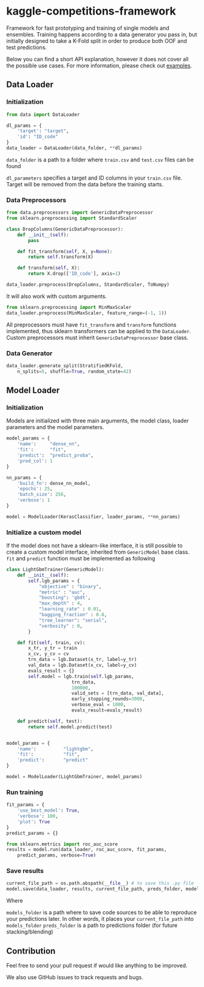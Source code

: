 # kaggle-competitions-framework
Framework for fast prototyping and training of single models and ensembles.
Training happens according to a data generator you pass in, but initially designed to take a K-Fold split in order to produce both OOF and test predictions.

Below you can find a short API explanation, however it does not cover all the possible use cases. For more information, please check out [examples](examples/).

## Data Loader
### Initialization
```python
from data import DataLoader

dl_params = {
    'target': "target",
    'id': "ID_code"
}
data_loader = DataLoader(data_folder, **dl_params)
```
`data_folder` is a path to a folder where `train.csv` and `test.csv` files can be found

`dl_parameters` specifies a target and ID columns in your `train.csv` file. Target will be removed from the data before the training starts.

### Data Preprocessors
```python
from data.preprocessors import GenericDataPreprocessor
from sklearn.preprocessing import StandardScaler

class DropColumns(GenericDataPreprocessor):
    def __init__(self):
        pass

    def fit_transform(self, X, y=None):
        return self.transform(X)

    def transform(self, X):
        return X.drop(['ID_code'], axis=1)

data_loader.preprocess(DropColumns, StandardScaler, ToNumpy)
```

It will also work with custom arguments.

```python
from sklearn.preprocessing import MinMaxScaler
data_loader.preprocess(MinMaxScaler, feature_range=(-1, 1))
```

All preprocessors must have `fit_transform` and `transform` functions implemented, thus sklearn transformers can be applied to the `DataLoader`. Custom preprocessors must inherit `GenericDataPreprocessor` base class.

### Data Generator
```python
data_loader.generate_split(StratifiedKFold,
    n_splits=5, shuffle=True, random_state=42)
```

## Model Loader
### Initialization

Models are initialized with three main arguments, the model class, loader parameters and the model parameters.
```python
model_params = {
    'name':     "dense_nn",
    'fit':      "fit",
    'predict':  "predict_proba",
    'pred_col': 1
}

nn_params = {
    'build_fn': dense_nn_model,
    'epochs': 25,
    'batch_size': 256,
    'verbose': 1
}

model = ModelLoader(KerasClassifier, loader_params, **nn_params)
```

### Initialize a custom model

If the model does not have a sklearn-like interface, it is still possible to create a custom model interface, inherited from `GenericModel` base class. `fit` and `predict` function must be implemented as following

```python
class LightGbmTrainer(GenericModel):
    def __init__(self):
        self.lgb_params = {
            "objective" : "binary",
            "metric" : "auc",
            "boosting": 'gbdt',
            "max_depth" : 4,
            "learning_rate" : 0.01,
            "bagging_fraction" : 0.8,
            "tree_learner": "serial",
            "verbosity" : 0,
        }

    def fit(self, train, cv):
        x_tr, y_tr = train
        x_cv, y_cv = cv
        trn_data = lgb.Dataset(x_tr, label=y_tr)
        val_data = lgb.Dataset(x_cv, label=y_cv)
        evals_result = {}
        self.model = lgb.train(self.lgb_params,
                        trn_data,
                        100000,
                        valid_sets = [trn_data, val_data],
                        early_stopping_rounds=3000,
                        verbose_eval = 1000,
                        evals_result=evals_result)

    def predict(self, test):
        return self.model.predict(test)


model_params = {
    'name':          "lightgbm",
    'fit':           "fit",
    'predict':       "predict"
}

model = ModelLoader(LightGbmTrainer, model_params)
```

### Run training
```python
fit_params = {
    'use_best_model': True,
    'verbose': 100,
    'plot': True
}
predict_params = {}

from sklearn.metrics import roc_auc_score
results = model.run(data_loader, roc_auc_score, fit_params,
    predict_params, verbose=True)
```

### Save results

```python
current_file_path = os.path.abspath(__file__) # to save this .py file
model.save(data_loader, results, current_file_path, preds_folder, models_folder)
```

Where 

`models_folder` is a path where to save code sources to be able to reproduce your predictions later. In other words, it places your `current_file_path` into `models_folder`
`preds_folder` is a path to predictions folder (for future stacking/blending)


## Contribution

Feel free to send your pull request if would like anything to be improved.

We also use GitHub issues to track requests and bugs.
